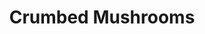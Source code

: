 ---
title: 'Crumbed Mushrooms'
category: 'Starters'
description: 'Served with zesty lemon and secret sauce'
price: 79
---